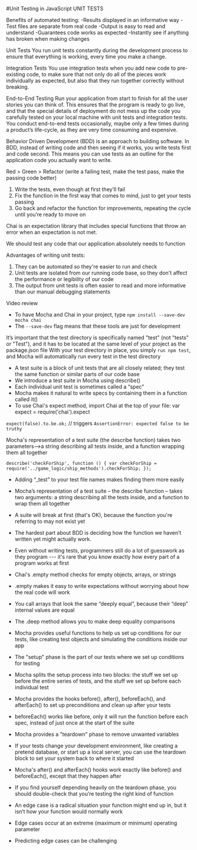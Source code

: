 #Unit Testing in JavaScript
UNIT TESTS

Benefits of automated testing:
-Results displayed in an informative way
-Test files are separate from real code
-Output is easy to read and understand
-Guarantees code works as expected
-Instantly see if anything has broken when making changes


Unit Tests
You run unit tests constantly during the development process to ensure that everything is working, every time you make a change.

Integration Tests
You use integration tests when you add new code to pre-existing code, to make sure that not only do all of the pieces work individually as expected, but also that they run together correctly without breaking.

End-to-End Testing
Run your application from start to finish for all the user stories you can think of. This ensures that the program is ready to go live, and that the special details of deployment do not mess up the code you carefully tested on your local machine with unit tests and integration tests. You conduct end-to-end tests occasionally, maybe only a few times during a product’s life-cycle, as they are very time consuming and expensive.


Behavior Driven Development (BDD) is an approach to building software. In BDD, instead of writing code and then seeing if it works, you write tests first and code second. This means you can use tests as an outline for the application code you actually want to write.

Red > Green > Refactor (write a failing test, make the test pass, make the passing code better)
1. Write the tests, even though at first they’ll fail
2. Fix the function in the first way that comes to mind, just to get your tests passing
3. Go back and refactor the function for improvements, repeating the cycle until you’re ready to move on

Chai is an expectation library that includes special functions that throw an error when an expectation is not met.

We should test any code that our application absolutely needs to function

Advantages of writing unit tests:
1. They can be automated so they're easier to run and check
2. Unit tests are isolated from our running code base, so they don't affect the performance or legibility of our code
3. The output from unit tests is often easier to read and more informative than our manual debugging statements

Video review
* To have Mocha and Chai in your project, type `npm install --save-dev mocha chai`
* The `--save-dev` flag means that these tools are just for development


It’s important that the test directory is specifically named "test" (not "tests" or "Test"), and it has to be located at the same level of your project as the package.json file
With your test directory in place, you simply `run npm test`, and Mocha will automatically run every test in the test directory

- A test suite is a block of unit tests that are all closely related; they test the same function or similar parts of our code base
- We introduce a test suite in Mocha using describe()
- Each individual unit test is sometimes called a “spec”
- Mocha makes it natural to write specs by containing them in a function called it()
- To use Chai's expect method, import Chai at the top of your file: var expect = require('chai').expect

`expect(false).to.be.ok;` // triggers `AssertionError: expected false to be truthy`

Mocha's representation of a test suite (the describe function) takes two parameters-->a string describing all tests inside, and a function wrapping them all together

`describe('checkForShip', function () {
 	var checkForShip = require('../game_logic/ship_methods').checkForShip;
 });`
 
 
 * Adding “_test” to your test file names makes finding them more easily
 * Mocha’s representation of a test suite – the describe function – takes two arguments: a string describing all the tests inside, and a function to wrap them all together
 * A suite will break at first (that's OK), because the function you're referring to may not exist yet
 * The hardest part about BDD is deciding how the function we haven’t written yet might actually work.
 * Even without writing tests, programmers still do a lot of guesswork as they program --- it's rare that you know exactly how every part of a program works at first
 
* Chai's .empty method checks for empty objects, arrays, or strings
* .empty makes it easy to write expectations without worrying about how the real code will work
* You call arrays that look the same “deeply equal”, because their “deep” internal values are equal
* The .deep method allows you to make deep equality comparisons
 
 * Mocha provides useful functions to help us set up conditions for our tests, like creating test objects and simulating the conditions inside our app
 * The "setup" phase is the part of our tests where we set up conditions for testing
 * Mocha splits the setup process into two blocks: the stuff we set up before the entire series of tests, and the stuff we set up before each individual test
 * Mocha provides the hooks before(), after(), beforeEach(), and afterEach() to set up preconditions and clean up after your tests
 * beforeEach() works like before, only it will run the function before each spec, instead of just once at the start of the suite
 
* Mocha provides a "teardown" phase to remove unwanted variables
* If your tests change your development environment, like creating a pretend database, or start up a local server, you can use the teardown block to set your system back to where it started
* Mocha's after() and afterEach() hooks work exactly like before() and beforeEach(), except that they happen after
* If you find yourself depending heavily on the teardown phase, you should double-check that you’re testing the right kind of function

* An edge case is a radical situation your function might end up in, but it isn’t how your function would normally work
* Edge cases occur at an extreme (maximum or minimum) operating parameter
* Predicting edge cases can be challenging

